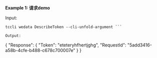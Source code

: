 **Example 1: 请求demo**



Input: 

```
tccli wedata DescribeToken --cli-unfold-argument ```

Output: 
```
{
    "Response": {
        "Token": "eteteryhfhertjghg",
        "RequestId": "5add3416-a58b-4cfe-b488-c678c700007e"
    }
}
```

